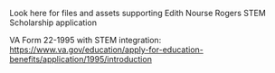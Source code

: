 Look here for files and assets supporting Edith Nourse Rogers STEM Scholarship application

VA Form 22-1995 with STEM integration: https://www.va.gov/education/apply-for-education-benefits/application/1995/introduction
